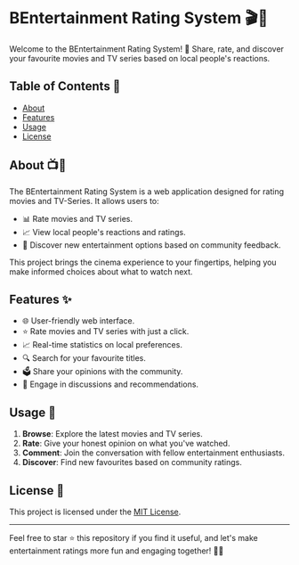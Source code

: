 # BEntertainment Rating System 🎬🍿

Welcome to the BEntertainment Rating System! 🌟 Share, rate, and discover your favourite movies and TV series based on local people's reactions.

## Table of Contents 📜

- [About](#about)
- [Features](#features)
- [Usage](#usage)
- [License](#license)

## About 📺🌟

The BEntertainment Rating System is a web application designed for rating movies and TV-Series. It allows users to:

- 📊 Rate movies and TV series.
- 📈 View local people's reactions and ratings.
- 🎉 Discover new entertainment options based on community feedback.

This project brings the cinema experience to your fingertips, helping you make informed choices about what to watch next.

## Features ✨

- 🌐 User-friendly web interface.
- ⭐ Rate movies and TV series with just a click.
- 📈 Real-time statistics on local preferences.
- 🔍 Search for your favourite titles.
- 🗳️ Share your opinions with the community.
- 💬 Engage in discussions and recommendations.

## Usage 🚀

1. **Browse**: Explore the latest movies and TV series.
2. **Rate**: Give your honest opinion on what you've watched.
3. **Comment**: Join the conversation with fellow entertainment enthusiasts.
4. **Discover**: Find new favourites based on community ratings.

## License 📜

This project is licensed under the [MIT License](LICENSE).

---

Feel free to star ⭐ this repository if you find it useful, and let's make entertainment ratings more fun and engaging together! 🍿🎉
